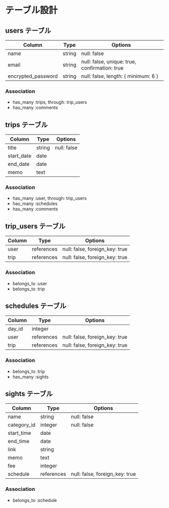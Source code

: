 # テーブル設計

## users テーブル

| Column             | Type    | Options                                       |
| ------------------ | ------- | --------------------------------------------- |
| name               | string  | null: false                                   |
| email              | string  | null: false, unique: true, confirmation: true |
| encrypted_password | string  | null: false, length: { minimum: 6 }           |

### Association

- has_many :trips, through: trip_users
- has_many :comments

## trips テーブル

| Column       | Type       | Options                        |
| ------------ | ---------- | -------------------------------|
| title        | string     | null: false                    |
| start_date   | date       |                                |
| end_date     | date       |                                |
| memo         | text       |                                |

### Association

- has_many   :user, through: trip_users
- has_many   :schedules
- has_many   :comments

## trip_users テーブル

| Column       | Type       | Options                        |
| ------------ | ---------- | -------------------------------|
| user         | references | null: false, foreign_key: true |
| trip         | references | null: false, foreign_key: true |

### Association

- belongs_to :user
- belongs_to :trip

## schedules テーブル

| Column        | Type       | Options                        |
| ------------- | ---------- | ------------------------------ |
| day_id        | integer    |                                |
| user          | references | null: false, foreign_key: true |
| trip          | references | null: false, foreign_key: true |

### Association

- belongs_to :trip
- has_many   :sights

## sights テーブル

| Column        | Type       | Options                        |
| ------------- | ---------- | ------------------------------ |
| name          | string     | null: false                    |
| category_id   | integer    | null: false                    |
| start_time    | date       |                                |
| end_time      | date       |                                |
| link          | string     |                                |
| memo          | text       |                                |
| fee           | integer    |                                |
| schedule      | references | null: false, foreign_key: true |

### Association

- belongs_to :schedule